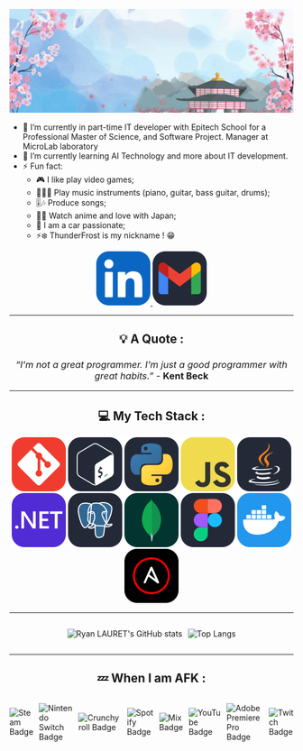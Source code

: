 ![Banner](./src/thunderfrost.gif)

<!-- CONTACT -->
- 🔭 I’m currently in part-time IT developer with Epitech School for a Professional Master of Science, and Software Project.
Manager at MicroLab laboratory
- 🌱 I’m currently learning AI Technology and more about IT development.
- ⚡ Fun fact:
  - 🎮 I like play video games;
  - 🎹🎸🥁 Play music instruments (piano, guitar, bass guitar, drums);
  - 🎚️🎶 Produce songs;
  - 👺🗾 Watch anime and love with Japan;
  - 🚗 I am a car passionate;
  - ⚡❄️ ThunderFrost is my nickname ! 😁

<!-- CONTACT -->
<p align="center">
  <a href="https://www.linkedin.com/in/ryan-lauret-232559197/">
    <img src="./src/linkedin.svg" />
  </a>
  <a href="mailto:ryan.lauret1@gmail.com?subject=Hello Ryan, From GitHub">
    <img src="./src/gmail.svg" />
  </a>
</p>

---

<!-- QUOTE -->
<h2 align="center">💡 A Quote :</h2>

  <h3 align="center" style="font-weight:normal;">
  
  *“I'm not a great programmer. I’m just a good programmer with great habits.”* - __Kent Beck__
  </h3>

---

<!-- STACK -->
<h2 align="center">💻 My Tech Stack :</h2>

<p align="center">
    <img src="./src/git.svg" />
    <img src="./src/bash.svg" />
    <img src="./src/py.svg" />
    <img src="./src/js.svg" />
    <img src="./src/java.svg" />
    <img src="./src/dotnet.svg" />
    <img src="./src/postgres.svg" />
    <img src="./src/mongodb.svg" />
    <img src="./src/figma.svg" />
    <img src="./src/docker.svg" />
    <img src="./src/ansible.svg" />
</p>

---

<!-- STATS -->
<div style="display: flex; gap: 10px; justify-content: center; align-items: center;">

  ![Ryan LAURET's GitHub stats](https://github-readme-stats.vercel.app/api?username=ryanlauret&show_icons=true&theme=dracula)

  ![Top Langs](https://github-readme-stats.vercel.app/api/top-langs/?username=ryanlauret&layout=compact&theme=dracula)
</div>

---

<!-- AFK -->
<h2 align="center">💤 When I am AFK :</h2>

<div style="display: flex; gap: 10px; justify-content: center; align-items: center;">

  ![Steam Badge](https://img.shields.io/badge/Steam-000?logo=steam&logoColor=fff&style=flat-square)

  ![Nintendo Switch Badge](https://img.shields.io/badge/Nintendo%20Switch-E60012?logo=nintendoswitch&logoColor=fff&style=flat-square)

  ![Crunchyroll Badge](https://img.shields.io/badge/Crunchyroll-F47521?logo=crunchyroll&logoColor=fff&style=flat-square)

  ![Spotify Badge](https://img.shields.io/badge/Spotify-1DB954?logo=spotify&logoColor=fff&style=flat-square)

  ![Mix Badge](https://img.shields.io/badge/Mix-FF8126?logo=mix&logoColor=fff&style=flat-square)

  ![YouTube Badge](https://img.shields.io/badge/YouTube-F00?logo=youtube&logoColor=fff&style=flat-square)

  ![Adobe Premiere Pro Badge](https://img.shields.io/badge/Adobe%20Premiere%20Pro-99F?logo=adobepremierepro&logoColor=fff&style=flat-square)

  ![Twitch Badge](https://img.shields.io/badge/Twitch-9146FF?logo=twitch&logoColor=fff&style=flat-square)
</div>